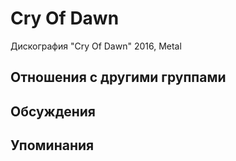 # Cry Of Dawn

Дискография
"Cry Of Dawn" 2016, Metal

## Отношения с другими группами


## Обсуждения


## Упоминания

